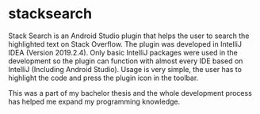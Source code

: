 # stacksearch
Stack Search is an Android Studio plugin that helps the user to search the highlighted text on Stack Overflow.
The plugin was developed in IntelliJ IDEA (Version 2019.2.4).
Only basic IntelliJ packages were used in the development so the plugin can function with almost every IDE based on IntelliJ (Including Android Studio).
Usage is very simple, the user has to highlight the code and press the plugin icon in the toolbar.

This was a part of my bachelor thesis and the whole development process has helped me expand my programming knowledge.
